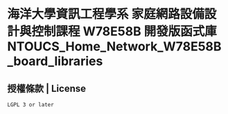 海洋大學資訊工程學系 家庭網路設備設計與控制課程 W78E58B 開發版函式庫<br />NTOUCS_Home_Network_W78E58B_board_libraries
===============================================================================
## 授權條款 | License ##
    LGPL 3 or later
